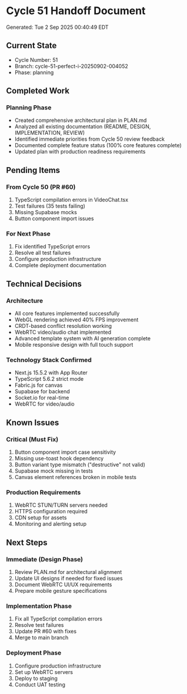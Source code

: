 # Cycle 51 Handoff Document

Generated: Tue  2 Sep 2025 00:40:49 EDT

## Current State
- Cycle Number: 51
- Branch: cycle-51-perfect-i-20250902-004052
- Phase: planning

## Completed Work
### Planning Phase
- Created comprehensive architectural plan in PLAN.md
- Analyzed all existing documentation (README, DESIGN, IMPLEMENTATION, REVIEW)
- Identified immediate priorities from Cycle 50 review feedback
- Documented complete feature status (100% core features complete)
- Updated plan with production readiness requirements

## Pending Items
### From Cycle 50 (PR #60)
1. TypeScript compilation errors in VideoChat.tsx
2. Test failures (35 tests failing)
3. Missing Supabase mocks
4. Button component import issues

### For Next Phase
1. Fix identified TypeScript errors
2. Resolve all test failures
3. Configure production infrastructure
4. Complete deployment documentation

## Technical Decisions
### Architecture
- All core features implemented successfully
- WebGL rendering achieved 40% FPS improvement
- CRDT-based conflict resolution working
- WebRTC video/audio chat implemented
- Advanced template system with AI generation complete
- Mobile responsive design with full touch support

### Technology Stack Confirmed
- Next.js 15.5.2 with App Router
- TypeScript 5.6.2 strict mode
- Fabric.js for canvas
- Supabase for backend
- Socket.io for real-time
- WebRTC for video/audio

## Known Issues
### Critical (Must Fix)
1. Button component import case sensitivity
2. Missing use-toast hook dependency
3. Button variant type mismatch ("destructive" not valid)
4. Supabase mock missing in tests
5. Canvas element references broken in mobile tests

### Production Requirements
1. WebRTC STUN/TURN servers needed
2. HTTPS configuration required
3. CDN setup for assets
4. Monitoring and alerting setup

## Next Steps
### Immediate (Design Phase)
1. Review PLAN.md for architectural alignment
2. Update UI designs if needed for fixed issues
3. Document WebRTC UI/UX requirements
4. Prepare mobile gesture specifications

### Implementation Phase
1. Fix all TypeScript compilation errors
2. Resolve test failures
3. Update PR #60 with fixes
4. Merge to main branch

### Deployment Phase
1. Configure production infrastructure
2. Set up WebRTC servers
3. Deploy to staging
4. Conduct UAT testing

